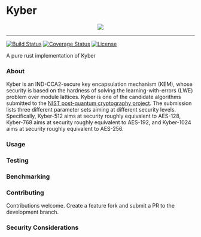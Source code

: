 # Kyber

<p align="center">
  <img src="https://pq-crystals.org/kyber/src/kyber.png"/>
</p>

----

[![Build Status](https://travis-ci.com/mitchellberry/kyber.svg?branch=master)](https://travis-ci.com/mitchellberry/kyber)
[![Coverage Status](https://coveralls.io/repos/github/mitchellberry/kyber/badge.svg?branch=develop)](https://coveralls.io/github/mitchellberry/kyber?branch=develop)
[![License](https://img.shields.io/badge/license-MIT-blue.svg)](https://github.com/mitchellberry/kyber/blob/master/LICENSE)


A pure rust implementation of Kyber 



### About

Kyber is an IND-CCA2-secure key encapsulation mechanism (KEM), whose security is based on the hardness of solving the learning-with-errors (LWE) problem over module lattices. Kyber is one of the candidate algorithms submitted to the [NIST post-quantum cryptography project](https://csrc.nist.gov/Projects/Post-Quantum-Cryptography). The submission lists three different parameter sets aiming at different security levels. Specifically, Kyber-512 aims at security roughly equivalent to AES-128, Kyber-768 aims at security roughly equivalent to AES-192, and Kyber-1024 aims at security roughly equivalent to AES-256. 

### Usage


### Testing

### Benchmarking


### Contributing 

Contributions welcome. Create a feature fork and submit a PR to the development branch. 

### Security Considerations
